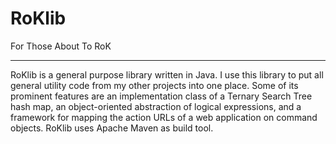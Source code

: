 RoKlib
======

For Those About To RoK

- - - - - 
RoKlib is a general purpose library written in Java. I use this library to put all general utility code from my other projects into one place. Some of its prominent features are an implementation class of a Ternary Search Tree hash map, an object-oriented abstraction of logical expressions, and a framework for mapping the action URLs of a web application on command objects. RoKlib uses Apache Maven as build tool.

